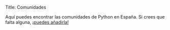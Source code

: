 Title: Comunidades

<link rel="stylesheet" href="//unpkg.com/leaflet@1.0.3/dist/leaflet.css"
  integrity="sha512-07I2e+7D8p6he1SIM+1twR5TIrhUQn9+I6yjqD53JQjFiMf8EtC93ty0/5vJTZGF8aAocvHYNEDJajGdNx1IsQ"
  crossorigin=""/>
<script src="//unpkg.com/leaflet@1.0.3/dist/leaflet.js"
  integrity="sha512-A7vV8IFfih/D732iSSKi20u/ooOfj/AGehOKq0f4vLT1Zr2Y+RX7C+w8A1gaSasGtRUZpF/NZgzSAu4/Gc41Lg"
  crossorigin=""></script>

Aquí puedes encontrar las comunidades de Python en España. Si crees que falta alguna, [¡puedes añadirla!](https://github.com/python-spain/python-spain.github.io/edit/master/content/pages/comunidades.md)

<div id="map" style="height: 600px"></div>

<script>
var map = L.map('map', {
    center: [36.014, -5.120],
    zoom: 5
});

L.tileLayer('https://{s}.tile.openstreetmap.org/{z}/{x}/{y}.png', {
    attribution: '&copy; <a href="http://osm.org/copyright">OpenStreetMap</a> contributors'
}).addTo(map);

function addLocation(loc_data) {
    var title = loc_data[2];
    var link = loc_data[3];
    L.marker([loc_data[0], loc_data[1]])
        .bindPopup(`${title} <a target="_blank" href=${link}>Link.</a>`)
        .addTo(map);
}

var locations = [
    [40.41664, -3.70381, 'Python Madrid', 'http://www.python-madrid.es/'],
    [42.1986, -8.7726, 'Python Vigo', 'http://www.python-vigo.es/'],
    [36.7644, -4.4242, 'Python Málaga', 'https://www.meetup.com/es-ES/python_malaga/'],
    [39.4227, -0.3525, 'Python Valencia', 'http://www.meetup.com/es-ES/Python-Valencia-Meetup/'],
    [41.3929, 2.1404, 'PyBCN', 'http://pybcn.org/'],
    [39.6602, 2.9862, 'Python Mallorca', 'http://www.meetup.com/es-ES/Mallorca-Python-Meetup/'],
    [37.3766, -5.926, 'Python Sevilla', 'http://www.meetup.com/es-ES/Python-Sevilla/'],
    [41.692, -0.9271, 'PythonZaragoza'],
    [37.1809, -3.5983, 'Python Granada', 'http://www.python-granada.es/'],
    [28.4811, -16.3227, 'Python Canarias', 'http://pythoncanarias.es/'],
    [38.3453, -0.4831, 'Python Alicante', 'https://twitter.com/python_alc'],
    [43.2918, -1.9889, 'Python San Sebastián', 'http://pyss.org/'],
    [41.9830495, 2.8245813, 'Python Girona', 'https://pythongirona.cat/'],
    [40.4126148, -3.7138357, 'PyData Madrid', 'https://www.meetup.com/PyData-Madrid/'],
    [39.6149, 2.9527, 'PyData Mallorca', 'https://www.meetup.com/PyData-Mallorca/'],
    [36.842512, -2.457619, 'Python Almería', 'https://www.meetup.com/Python-Almeria/'],
    [40.417037, -3.702626, 'PyLadies Madrid', 'https://www.meetup.com/es-ES/PyLadiesMadrid/'],
    [40.961613, -5.667607, 'PyData Salamanca', 'https://www.meetup.com/PyData-Salamanca/'],
    [39.478848, -6.342179, 'ExtrePython', 'https://twitter.com/ExtrePython'],
    [42.81692, -1.64286, 'Python Navarra', 'https://twitter.com/pythonnavarra'],
    [37.990434, -1.133015, 'Python Murcia', 'https://twitter.com/pythonmurcia'],
    [37.883333, -4.766667, 'Python Cordoba'],
    [41.652778, -4.723611, 'Python Valladolid']
];
locations.forEach(addLocation);

</script>
